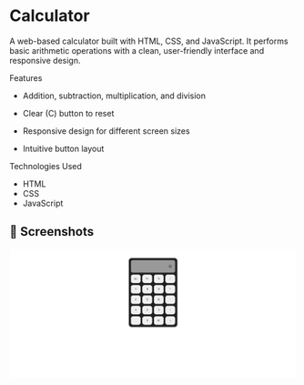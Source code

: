 # Calculator

A web-based calculator built with HTML, CSS, and JavaScript. It performs basic arithmetic operations with a clean, user-friendly interface and responsive design.

Features

- Addition, subtraction, multiplication, and division

- Clear (C) button to reset

- Responsive design for different screen sizes

- Intuitive button layout

Technologies Used

- HTML
- CSS
- JavaScript

## 📸 Screenshots

![Calculator Screenshot](screenshots/Screenshot-calculator.png)

